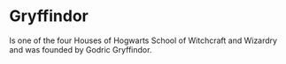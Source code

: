 # Gryffindor
Is one of the four Houses of Hogwarts School of Witchcraft and Wizardry and was founded by Godric Gryffindor.
 
